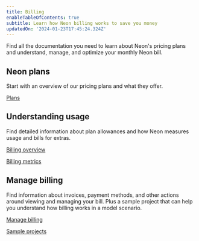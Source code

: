 ```yaml
---
title: Billing
enableTableOfContents: true
subtitle: Learn how Neon billing works to save you money
updatedOn: '2024-01-23T17:45:24.324Z'
---
```


Find all the documentation you need to learn about Neon's pricing plans and understand, manage, and optimize your monthly Neon bill.

## Neon plans

Start with an overview of our pricing plans and what they offer.

<DetailIconCards>

<a href="/docs/introduction/plans" description="Learn about the different plans offered by Neon" icon="chart-bar">Plans</a>

</DetailIconCards>

## Understanding usage

Find detailed information about plan allowances and how Neon measures usage and bills for extras.

<DetailIconCards>

<a href="/docs/introduction/billing-overview" description="Quick introduction to how billing works in Neon" icon="chart-bar">Billing overview</a>

<a href="/docs/introduction/billing" description="Find detailed descriptions of the metrics that make up your bill" icon="trend-up">Billing metrics</a>

</DetailIconCards>

## Manage billing

Find information about invoices, payment methods, and other actions around viewing and managing your bill. Plus a sample project that can help you understand how billing works in a model scenario.

<DetailIconCards>

<a href="/docs/introduction/manage-billing" description="Manage your monthly bill" icon="setup">Manage billing</a>

<a href="/docs/introduction/billing-sample" description="See how billing breaks down for a sample project" icon="chart-bar">Sample projects</a>

</DetailIconCards>
